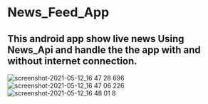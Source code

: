 
# News_Feed_App
## This android app show live news Using News_Api and handle the the app with and without internet connection.

![screenshot-2021-05-12_16 47 28 696](https://user-images.githubusercontent.com/60577775/117995746-dbfd7880-b341-11eb-9a16-2083dbf59d70.png)
![screenshot-2021-05-12_16 47 06 226](https://user-images.githubusercontent.com/60577775/117995752-ddc73c00-b341-11eb-861f-a9442d9cb064.png)
![screenshot-2021-05-12_16 48 01 8](https://user-images.githubusercontent.com/60577775/117995762-e0c22c80-b341-11eb-8770-e04841395c01.png)


